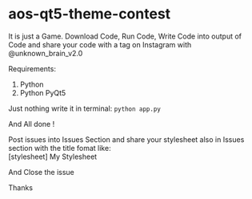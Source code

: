 # aos-qt5-theme-contest
It is just a Game. Download Code, Run Code, Write Code into output of Code and share your code with a tag on Instagram with @unknown_brain_v2.0

Requirements:
1. Python
2. Python PyQt5

Just nothing write it in terminal:
`python app.py`

And All done !

Post issues into Issues Section and share your stylesheet also in Issues section with the title fomat like:<br>
[stylesheet] My Stylesheet

And Close the issue

Thanks
